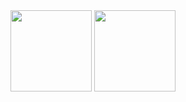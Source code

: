 
<div>
<img height="130 " src="https://github-readme-stats.vercel.app/api?username=iDouglasS&theme=dark&show_icons=true"/>
<img height="130" src="https://github-readme-stats.vercel.app/api/top-langs/?username=iDouglasS&layout=compact&theme=dark&show"/>
<div>

